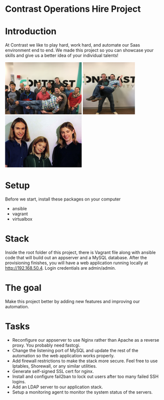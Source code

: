 # Contrast Operations Hire Project

# Introduction

At Contrast we like to play hard, work hard, and automate our Saas environment end to end. We made this project so you can showcase your skills and give us a better idea of your individual talents!

<a href="team.jpg" title="We love to have fun as a team.">
<img width="250" height="170" src="team.jpg" alt="We love to have fun as a team."></a>
<a href="jeff.jpg" title="Max and Jeff">
<img width="170" height="170" src="jeff.jpg" alt="Max and Jeff"></a>
<a href="hanson.jpg" title="Hanson does not work here.">
<img width="250" height="170" src="hanson.jpg" alt="Hanson does not work here."></a>

# Setup

Before we start, install these packages on your computer

* ansible
* vagrant
* virtualbox

# Stack

Inside the root folder of this project, there is Vagrant file along with ansible code that will build out an appserver and a MySQL database. After the provisioning finishes, you will have a web application running locally at http://192.168.50.4. Login credentials are admin/admin. 

# The goal

Make this project better by adding new features and improving our automation.

# Tasks

* Reconfigure our appserver to use Nginx rather than Apache as a reverse proxy. You probably need fastcgi. 
* Change the listening port of MySQL and update the rest of the automation so the web application works properly. 
* Add firewall restrictions to make the stack more secure. Feel free to use Iptables, Shorewall, or any similar utilities. 
* Generate self-signed SSL cert for nginx.
* Install and configure fail2ban to lock out users after too many failed SSH logins.
* Add an LDAP server to our application stack. 
* Setup a monitoring agent to monitor the system status of the servers. 




